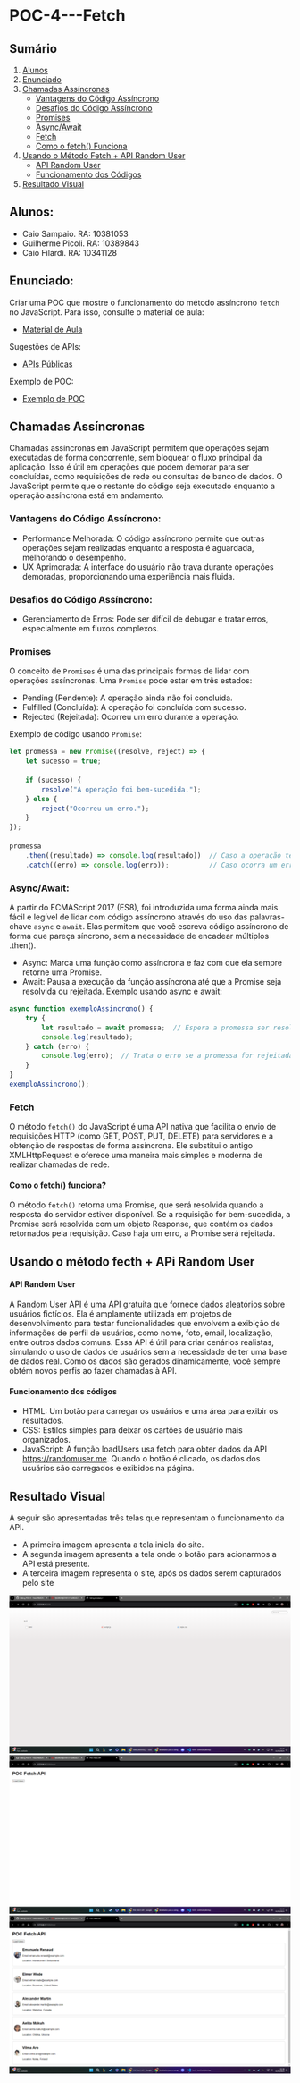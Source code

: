 # POC-4---Fetch

## Sumário

1. [Alunos](#alunos)
2. [Enunciado](#enunciado)
3. [Chamadas Assíncronas](#chamadas-assíncronas)
   * [Vantagens do Código Assíncrono](#vantagens-do-código-assíncrono)
   * [Desafios do Código Assíncrono](#desafios-do-código-assíncrono)
   * [Promises](#promises)
   * [Async/Await](#asyncawait)
   * [Fetch](#fetch)
   * [Como o fetch() Funciona](#como-o-fetch-funciona)
4. [Usando o Método Fetch + API Random User](#usando-o-método-fetch--api-random-user)
   * [API Random User](#api-random-user)
   * [Funcionamento dos Códigos](#funcionamento-dos-códigos)
5. [Resultado Visual](#resultado-visual)

## Alunos:
* Caio Sampaio. RA: 10381053
* Guilherme Picoli. RA: 10389843
* Caio Filardi. RA: 10341128

## Enunciado:
Criar uma POC que mostre o funcionamento do método assíncrono `fetch` no JavaScript. Para isso, consulte o material de aula:
* [Material de Aula](https://bragafilho.craft.me/async)

Sugestões de APIs:
* [APIs Públicas](https://github.com/public-apis/public-apis)

Exemplo de POC:
* [Exemplo de POC](https://github.com/phcacique/webmobile2024/tree/main/poc4_api)

## Chamadas Assíncronas

Chamadas assíncronas em JavaScript permitem que operações sejam executadas de forma concorrente, sem bloquear o fluxo principal da aplicação. Isso é útil em operações que podem demorar para ser concluídas, como requisições de rede ou consultas de banco de dados. O JavaScript permite que o restante do código seja executado enquanto a operação assíncrona está em andamento.

### Vantagens do Código Assíncrono:
- Performance Melhorada: O código assíncrono permite que outras operações sejam realizadas enquanto a resposta é aguardada, melhorando o desempenho.
- UX Aprimorada: A interface do usuário não trava durante operações demoradas, proporcionando uma experiência mais fluida.

### Desafios do Código Assíncrono:
- Gerenciamento de Erros: Pode ser difícil de debugar e tratar erros, especialmente em fluxos complexos.

### Promises

O conceito de `Promises` é uma das principais formas de lidar com operações assíncronas. Uma `Promise` pode estar em três estados:
- Pending (Pendente): A operação ainda não foi concluída.
- Fulfilled (Concluída): A operação foi concluída com sucesso.
- Rejected (Rejeitada): Ocorreu um erro durante a operação.

Exemplo de código usando `Promise`:

```javascript
let promessa = new Promise((resolve, reject) => {
    let sucesso = true;

    if (sucesso) {
        resolve("A operação foi bem-sucedida.");
    } else {
        reject("Ocorreu um erro.");
    }
});

promessa
    .then((resultado) => console.log(resultado))  // Caso a operação tenha sucesso
    .catch((erro) => console.log(erro));          // Caso ocorra um erro
```

### Async/Await:
A partir do ECMAScript 2017 (ES8), foi introduzida uma forma ainda mais fácil e legível de lidar com código assíncrono através do uso das palavras-chave `async` e `await`. Elas permitem que você escreva código assíncrono de forma que pareça síncrono, sem a necessidade de encadear múltiplos .then().

- Async: Marca uma função como assíncrona e faz com que ela sempre retorne uma Promise.
- Await: Pausa a execução da função assíncrona até que a Promise seja resolvida ou rejeitada.
Exemplo usando async e await:

```javascript
async function exemploAssincrono() {
    try {
        let resultado = await promessa;  // Espera a promessa ser resolvida
        console.log(resultado);
    } catch (erro) {
        console.log(erro);  // Trata o erro se a promessa for rejeitada
    }
}
exemploAssincrono();
```

### Fetch
O método `fetch()` do JavaScript é uma API nativa que facilita o envio de requisições HTTP (como GET, POST, PUT, DELETE) para servidores e a obtenção de respostas de forma assíncrona. Ele substitui o antigo XMLHttpRequest e oferece uma maneira mais simples e moderna de realizar chamadas de rede.

#### Como o fetch() funciona?
O método `fetch()` retorna uma Promise, que será resolvida quando a resposta do servidor estiver disponível. Se a requisição for bem-sucedida, a Promise será resolvida com um objeto Response, que contém os dados retornados pela requisição. Caso haja um erro, a Promise será rejeitada.

## Usando o método fecth + APi Random User

#### API Random User
A Random User API é uma API gratuita que fornece dados aleatórios sobre usuários fictícios. Ela é amplamente utilizada em projetos de desenvolvimento para testar funcionalidades que envolvem a exibição de informações de perfil de usuários, como nome, foto, email, localização, entre outros dados comuns.
Essa API é útil para criar cenários realistas, simulando o uso de dados de usuários sem a necessidade de ter uma base de dados real. Como os dados são gerados dinamicamente, você sempre obtém novos perfis ao fazer chamadas à API.

#### Funcionamento dos códigos
- HTML: Um botão para carregar os usuários e uma área para exibir os resultados.
- CSS: Estilos simples para deixar os cartões de usuário mais organizados.
- JavaScript: A função loadUsers usa fetch para obter dados da API https://randomuser.me.
Quando o botão é clicado, os dados dos usuários são carregados e exibidos na página.

## Resultado Visual
A seguir são apresentadas três telas que representam o funcionamento da API. 
- A primeira imagem apresenta a tela inicla do site.
- A segunda imagem apresenta a tela onde o botão para acionarmos a API está presente.
- A terceira imagem representa o site, após os dados serem capturados pelo site


![Tela Inicial](tela_inicial.png)
![Tela com o botão para capturar os dados dos usuários](botao_html.png)
![Tela após clicar o botão](dados_capturados.png)


